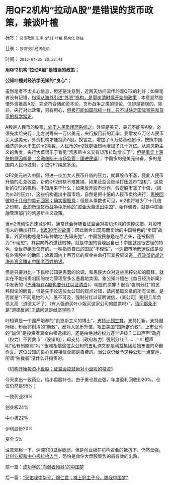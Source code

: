 # 用QF2机构“拉动A股”是错误的货币政策，兼谈叶檀

标签： `货币政策` `汇率` `qfii` `叶檀` `机构化` `财经` 

目录： `投资投机经济危机`

时间： `2013-04-25 20:52:41`

**用QF2机构“拉动A股”是错误的政策；**

**公知叶檀对经济学无知的“良心”**；

虽然笔者不太关心信息，但还是注意到，近两天坊间流传的着QF2的利好；如果笔者没有记错，[指望从海外引进“外资”机构，是郭树清时侯开始的政策](../../../2012/12/12/管理层新批基金及QF2的含义，炒基金波动者找死！.md)；本意显然是借外资推高A股，完全符合诸如资本论，货币战争之类的理论，但却是错误的。除非，央行对此政策，另有用心，[但极可能如国际板一样，只不过缺乏国际贸易和货币的科学常识](../../../2012/2/22/“资本项目输出平衡经常项目顺差”是叛国犯罪！.md)。

A股是人民币的股票[，处于人民币闭环系统之](../../../2013/4/22/太平洋涨潮，会影响太湖的水位吗？货币的闭环经济系统.md)，外资是美元，美元不能买A股，必须先卖给央行；比方说筹来一万亿美元，央行按目前的汇率，要增发６万亿人民币买入这美元，外资机构才能投资A股。换言之，增加了６万亿基础货币，按照中国经济的远大于五的m2乘数，人民币的m2就更强烈地增加了几十万亿。从凯恩斯主义的角度，央行大概很乐于看见“凯恩斯主义又有货币拉动增长了”，[但是事实上滞胀的原因却是（金融垄断＋市场监管＝国进民退](../../../2013/4/15/凯恩斯主义的基础货币与M2之间的乘数和国进民退；.md)），中国多的是美元储备，多的是国内人民币过剩，引进QF2纯属多余。

QF2美元进入中国，将进一步加大人民币升值的压力，就算股市不涨，凭此人民币升值的汇兑收益，新的QF2份额不难推销。如果证监会继续打压股市“投机”，这些新的QF2的机构，不知用来干什么；如果放开股市炒作，假定股市涨了十倍，（因为m2的压力），这些机构退出中国市场，自然是把十倍的人民币卖给央行，[再换回彼时十几倍的美元回家；确实很惬意](../../../2011/5/12/CDR的人民币国际板也是该死的.md)；但是从乘数也可见，m2也将减少了十几倍之份额，[此即所谓货币战争中所称的“资金大量流出中国](../../../2011/11/24/富豪移民不能带走中国的资本.md)”。始作俑者，就是中国金融管理部门的凯恩斯主义政策。

当m2流动性迅速减少时，通常还会伴随着证监会对投机泡沫的惊惶失措，对股市泡末的横加打压，[如530年的故事](../../../2007/8/30/散户赚钱就是投机吗？.md)；因此就会出现周而复始的中国特色的“卖国”故事。外资机构总是如有神助地“先知先觉”，中国股民总是吃尽苦头，还被指责为“不理想”。其实向外资送钱的神，就是中国的管理层自已！中国就是很古怪的特色，全世界绝无仅有的。一味指责自已的国民“不理性”，一边把市场低迷说成是没有外资股神的助阵；放着国内上百万亿的资金拼命打压其投资渠道[，行政垄断却让海外资金赚走中国老百姓的钱](../../../2007/9/2/外资饕餮国有银行改制疯赚10000亿.md)。

但是只要对比一下民粹公知更愚蠢的论调，和愚民大众对这些民粹公知的膜拜，就实在不能指责咱国的权力管理层多么愚蠢地卖国。象公知叶檀在《每日经济新闻》中发表的《[巴菲特在A股也要分红以证清白](http://blog.sina.com.cn/s/blog_49818dcb0102f1mg.html)》，明显的原罪！很合“强制分红”的民粹舆论的脾胃。但是先不论这位女公知的观点对错，请问整篇文章的所有论据，是否就是“（不同意她的人）愚不可及，强制分红以证明诚信，（某公司）短短几年负债太高（道德太坏了）（有人强迫买叶小姐买这家公司的股票吗）”，[请问那条不是“道德反问”？请问这是经济学吗](../../../2011/12/8/中世纪道德经济学的通往奴役之路.md)？

叶檀算是一个国产培养的“凯恩斯主义的博士”，支[持计划生育](../../../2012/8/27/生育自由是私有权力！天经地义！.md)，支持打新，支持国际板，粉丝郭树清的“新政”，反对人民币升值，[攻击美国“国际定价权”，](../../../2013/4/12/谁强调定价权，谁就是左棍.md)上市公司的“诚信”是投资者真金白银选择的，还是由绝对的权力逐个评级？口口声声“政府（权力）不要救市”（没错的），却支持（政府权力）强制分红？……！叶檀声明“私有制原则”吗？很难相信这位女公知的五毛作文都是利益集团给她布置的命题作文。这位公知的良心民粹相信全部是自费的。[当公众仍给予这种公知一点掌声](../../../2013/3/22/黄浦江死猪案可能是民粹公害起哄的阳谋.md)，所谓“独裁者”没什么好指责的。

《[机构开始投资小盘股；证监会应鼓励对小盘股的投资](../../../2013/4/24/机构开始投资小盘股；证监会应鼓励对小盘股的投资；.md)》

今天卖出一致药业，给小盘股补仓。由于重仓股走强，年度盈利回收到20%。仓位仍然是95%；

一致药业29%

创业板24%

中小板22%

伊利股份20%

资金 5%

注意观察一下，沪深300显得疲弱，但是创业板在机构资金的抵抗下，仍然呈强。[让创业板和中小板拉抬人气](../../../2012/11/28/只有政治权力才有可能被滥用，“管理层”难逃罪责！.md)，恐怕是救住大盘股颓势的最有效的出路。



前一篇：[成功学的“向弱者倾斜”的中国梦](../../../2013/4/25/成功学的“向弱者倾斜”的中国梦.md)

后一篇：[“天佑我中华兮，赐仁君；摊上好主子兮，赐我中国梦”](../../../2013/4/26/“天佑我中华兮，赐仁君；摊上好主子兮，赐我中国梦”.md)